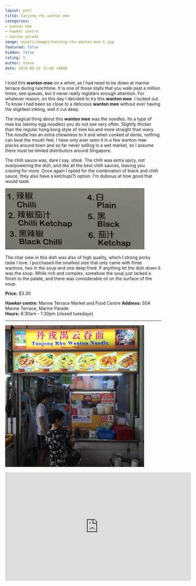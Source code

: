```yaml
---
layout: post
title: Tanjong rhu wanton mee
categories:
- wanton mee
- hawker centre
- marine parade
image: assets/images/tanjong-rhu-wanton-mee-1.jpg
featured: false
hidden: false
rating: 5
author: steve
date: 2019-09-26 15:04 +0800
---
```

I tried this **wanton mee** on a whim, as I had need to be down at marine terrace during lunchtime. It is one of those stalls that you walk past a million times, see queues, but it never really registers enough attention. For whatever reason, on this day I decided to try this **wanton mee**. I lucked out. To know I had been so close to a delicious **wanton mee** without ever having the slightest inkling, well it cut deep.

The magical thing about this **wanton mee** was the noodles. Its a type of mee kia (skinny egg noodles) you do not see very often. Slightly thicker than the regular hong kong style of mee kia and more straight than wavy. The noodle has an extra chewiness to it and when cooked *al dente*, nothing can beat the mouth feel. I have only ever seen it in a few wanton mee places around town and so far never selling in a wet market, so I assume there must be limited distributors around Singapore.

The chilli sauce was, dare I say, *shiok*. The chilli was extra spicy, not overpowering the dish, and like all the best chilli sauces, leaving you craving for more. Once again I opted for the combination of black and chilli sauce, they also have a ketchup(?) option. I'm dubious at how good that would taste.

![wanton mee sauce options](/assets/images/tanjong-rhu-wanton-mee-2.jpg "Wanton mee sauce options")

The char siew in this dish was also of high quality, which I strong porky taste I love. I purchased the smallest size that only came with three wantons, two in the soup and one deep fried. If anything let the dish down it was the soup. While rich and complex, somehow the soup just lacked a finish to the palate, and there was considerable oil on the surface of the soup.

**Price:** $3.30  

**Hawker centre:** Marine Terrace Market and Food Centre
**Address:** 50A Marine Terrace, Marine Parade  
**Hours:** 6:30am - 1:30pm (closed tuesdays)  

***

![tanjong rhu wanton mee](/assets/images/tanjong-rhu-wanton-mee-3.jpg "Tanjong rhu wanton mee")

<iframe src="https://www.google.com/maps/embed?pb=!1m18!1m12!1m3!1d3988.782345527066!2d103.91355731421253!3d1.3057049990476748!2m3!1f0!2f0!3f0!3m2!1i1024!2i768!4f13.1!3m3!1m2!1s0x31da229fc776e597%3A0xb4fba9f23d28025f!2s50A%20Marine%20Terrace%20Market%20fruits!5e0!3m2!1sen!2ssg!4v1569481438874!5m2!1sen!2ssg" width="600" height="350" frameborder="0" style="border:0;" allowfullscreen=""></iframe>